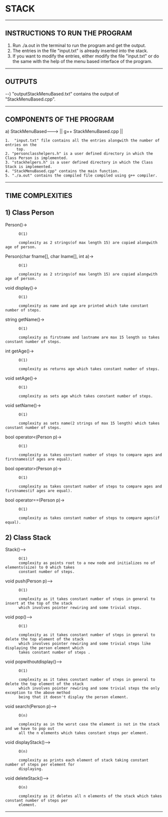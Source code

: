 # STACK
------------------------------------
INSTRUCTIONS TO RUN THE PROGRAM
------------------------------------

1. Run ./a.out in the terminal to run the program and get the output.
2. The entries in the file "input.txt" is already inserted into the stack.
3. If you want to modify the entries, either modify the file "input.txt" or do
   the same with the help of the menu based interface of the program.

----------------
OUTPUTS
----------------

--)  "outputStackMenuBased.txt" contains the output of "StackMenuBased.cpp".

------------------------------------
COMPONENTS OF THE PROGRAM
------------------------------------

a) StackMenuBased---> || g++ StackMenuBased.cpp ||

    1.  "input.txt" file contains all the entries alongwith the number of entries on the
         top.
    2. "personclasshelpers.h" is a user defined directory in which the Class Person is implemented.
    3. "stackhelpers.h" is a user defined directory in which the Class Stack is implemented.
    4. "StackMenuBased.cpp" contains the main function.
    5. "./a.out" contains the compiled file compiled using g++ compiler.


-----------------------------------
TIME COMPLEXITIES
------------------------------------



## 1) Class Person

  Person()->

          O(1)

          complexity as 2 strings(of max length 15) are copied alongwith age of person.


  Person(char fname[], char lname[], int a)->

          O(1)

          complexity as 2 strings(of max length 15) are copied alongwith age of person.


  void display()->

          O(1)

          complexity as name and age are printed which take constant number of steps.


  string getName()->

          O(1)

          complexity as firstname and lastname are max 15 length so takes constant number of steps.


  int getAge()->

          O(1)

          complexity as returns age which takes constant number of steps.


  void setAge()->

          O(1)

          complexity as sets age which takes constant number of steps.


  void setName()->

          O(1)

          complexity as sets name(2 strings of max 15 length) which takes constant number of steps.


  bool operator<(Person p)->

          O(1)

          complexity as takes constant number of steps to compare ages and firstnames(if ages are equal).


  bool operator>(Person p)->

          O(1)

          complexity as takes constant number of steps to compare ages and firstnames(if ages are equal).


  bool operator==(Person p)->

          O(1)

          complexity as takes constant number of steps to compare ages(if equal).


## 2) Class Stack

  Stack()-->

          O(1)
          complexity as points root to a new node and initializes no of elements(size) to 0 which takes
          constant number of steps.

  void push(Person p)-->

	      O(1)

	      complexity as it takes constant number of steps in general to insert at the top of the stack
  	      which involves pointer rewiring and some trivial steps.

  void pop()-->

	      O(1)

	      complexity as it takes constant number of steps in general to delete the top element of the stack
  	      which involves pointer rewiring and some trivial steps like displaying the person element which
          takes constant number of steps .

  void popwithoutdisplay()-->

	      O(1)

	      complexity as it takes constant number of steps in general to delete the top element of the stack
  	      which involves pointer rewiring and some trivial steps the only exception to the above method
          being that it doesn't display the person element.

  void search(Person p)-->

	      O(n)

	      complexity as in the worst case the element is not in the stack and we have to pop out
          all the n elements which takes constant steps per element.

  void displayStack()-->

          O(n)

          complexity as prints each element of stack taking constant number of steps per element for
          displaying.

  void deleteStack()-->

	      O(n)

 	      complexity as it deletes all n elements of the stack which takes constant number of steps per
 	      element.


-------------------------------------------------------------------------------------------------------------------------------------

